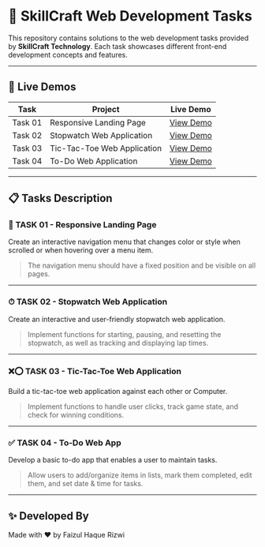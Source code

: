 # 🚀 SkillCraft Web Development Tasks

This repository contains solutions to the web development tasks provided by **SkillCraft Technology**. Each task showcases different front-end development concepts and features.

---

## 🔗 Live Demos

| Task | Project | Live Demo |
|------|---------|-----------|
| Task 01 | Responsive Landing Page | [View Demo](https://landingpage.mrsonu.in/) |
| Task 02 | Stopwatch Web Application | [View Demo](https://stopwatch.mrsonu.in) |
| Task 03 | Tic-Tac-Toe Web Application | [View Demo](https://tic.mrsonu.in) |
| Task 04 | To-Do Web Application | [View Demo](https://todo.mrsonu.in) |

---

## 📋 Tasks Description

### 🧩 TASK 01 - Responsive Landing Page

Create an interactive navigation menu that changes color or style when scrolled or when hovering over a menu item.

> The navigation menu should have a fixed position and be visible on all pages.

---

### ⏱ TASK 02 - Stopwatch Web Application

Create an interactive and user-friendly stopwatch web application.

> Implement functions for starting, pausing, and resetting the stopwatch, as well as tracking and displaying lap times.

---

### ❌⭕ TASK 03 - Tic-Tac-Toe Web Application

Build a tic-tac-toe web application against each other or Computer.

> Implement functions to handle user clicks, track game state, and check for winning conditions.

---

### ✅ TASK 04 - To-Do Web App

Develop a basic to-do app that enables a user to maintain tasks.

> Allow users to add/organize items in lists, mark them completed, edit them, and set date & time for tasks.

---

## ✨ Developed By

Made with ❤️ by Faizul Haque Rizwi

